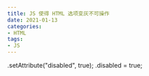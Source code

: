 ```yaml
---
title: JS 使得 HTML 选项变灰不可操作
date: 2021-01-13
categories:
- HTML
tags:
- JS
---
```


.setAttribute("disabled", true);
.disabled = true;